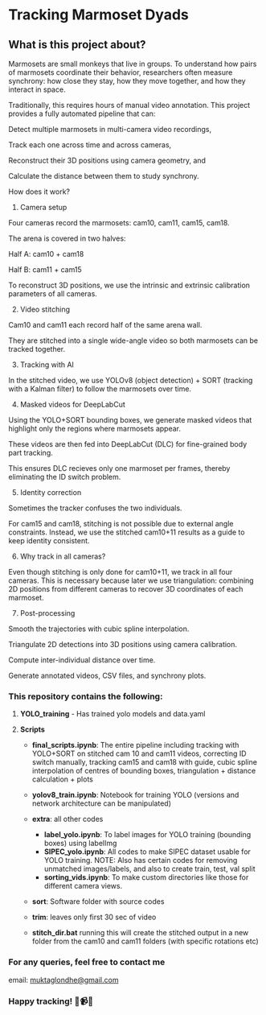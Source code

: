 # Tracking Marmoset Dyads 

## What is this project about?

Marmosets are small monkeys that live in groups. To understand how pairs of marmosets coordinate their behavior, researchers often measure synchrony: how close they stay, how they move together, and how they interact in space.

Traditionally, this requires hours of manual video annotation. This project provides a fully automated pipeline that can:

Detect multiple marmosets in multi-camera video recordings,

Track each one across time and across cameras,

Reconstruct their 3D positions using camera geometry, and

Calculate the distance between them to study synchrony.

How does it work?
1. Camera setup

Four cameras record the marmosets: cam10, cam11, cam15, cam18.

The arena is covered in two halves:

Half A: cam10 + cam18

Half B: cam11 + cam15

To reconstruct 3D positions, we use the intrinsic and extrinsic calibration parameters of all cameras.

2. Video stitching

Cam10 and cam11 each record half of the same arena wall.

They are stitched into a single wide-angle video so both marmosets can be tracked together.

3. Tracking with AI

In the stitched video, we use YOLOv8 (object detection) + SORT (tracking with a Kalman filter) to follow the marmosets over time.

4. Masked videos for DeepLabCut

Using the YOLO+SORT bounding boxes, we generate masked videos that highlight only the regions where marmosets appear.

These videos are then fed into DeepLabCut (DLC) for fine-grained body part tracking.

This ensures DLC recieves only one marmoset per frames, thereby eliminating the ID switch problem.

5. Identity correction

Sometimes the tracker confuses the two individuals.

For cam15 and cam18, stitching is not possible due to external angle constraints. Instead, we use the stitched cam10+11 results as a guide to keep identity consistent.

6. Why track in all cameras?

Even though stitching is only done for cam10+11, we track in all four cameras. This is necessary because later we use triangulation: combining 2D positions from different cameras to recover 3D coordinates of each marmoset.

7. Post-processing

Smooth the trajectories with cubic spline interpolation.

Triangulate 2D detections into 3D positions using camera calibration.

Compute inter-individual distance over time.

Generate annotated videos, CSV files, and synchrony plots.
  
### This repository contains the following:  
  
      
1. **YOLO_training** - Has trained yolo models and data.yaml
  
3. **Scripts**
    - **final_scripts.ipynb**: The entire pipeline including tracking with YOLO+SORT on stitched cam 10 and cam11 videos, correcting ID switch manually, tracking cam15 and cam18 with guide, cubic spline interpolation of centres of bounding boxes, triangulation + distance calculation + plots
      
    - **yolov8_train.ipynb**: Notebook for training YOLO (versions and network architecture can be manipulated)
      
    - **extra**: all other codes
        - **label_yolo.ipynb**: To label images for YOLO training (bounding boxes) using labelImg
        - **SIPEC_yolo.ipynb**: All codes to make SIPEC dataset usable for YOLO training. NOTE: Also has certain codes for removing unmatched images/labels, and also to create train, test, val split
        - **sorting_vids.ipynb**: To make custom directories like those for different camera views.
      
    - **sort**: Software folder with source codes
      
    - **trim**: leaves only first 30 sec of video
      
    - **stitch_dir.bat** running this will create the stitched output in a new folder from the cam10 and cam11 folders (with specific rotations etc)
      
    

   
     
### For any queries, feel free to contact me
email: muktaglondhe@gmail.com
  
### Happy tracking! 🐒📹📐
